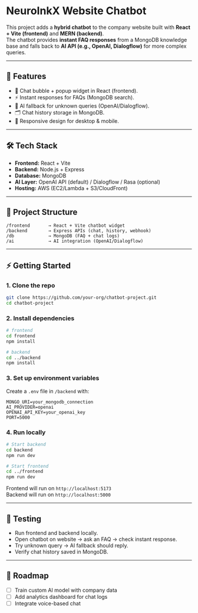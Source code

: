 # NeuroInkX Website Chatbot

This project adds a **hybrid chatbot** to the company website built with
**React + Vite (frontend)** and **MERN (backend)**.\
The chatbot provides **instant FAQ responses** from a MongoDB knowledge
base and falls back to **AI API (e.g., OpenAI, Dialogflow)** for more
complex queries.

------------------------------------------------------------------------

## 🚀 Features

-   💬 Chat bubble + popup widget in React (frontend).
-   ⚡ Instant responses for FAQs (MongoDB search).
-   🤖 AI fallback for unknown queries (OpenAI/Dialogflow).
-   🗂 Chat history storage in MongoDB.
-   📱 Responsive design for desktop & mobile.

------------------------------------------------------------------------

## 🛠️ Tech Stack

-   **Frontend:** React + Vite
-   **Backend:** Node.js + Express
-   **Database:** MongoDB
-   **AI Layer:** OpenAI API (default) / Dialogflow / Rasa (optional)
-   **Hosting:** AWS (EC2/Lambda + S3/CloudFront)

------------------------------------------------------------------------

## 📂 Project Structure

    /frontend       → React + Vite chatbot widget
    /backend        → Express APIs (chat, history, webhook)
    /db             → MongoDB (FAQ + chat logs)
    /ai             → AI integration (OpenAI/Dialogflow)

------------------------------------------------------------------------

## ⚡ Getting Started

### 1. Clone the repo

``` bash
git clone https://github.com/your-org/chatbot-project.git
cd chatbot-project
```

### 2. Install dependencies

``` bash
# frontend
cd frontend
npm install

# backend
cd ../backend
npm install
```

### 3. Set up environment variables

Create a `.env` file in `/backend` with:

    MONGO_URI=your_mongodb_connection
    AI_PROVIDER=openai
    OPENAI_API_KEY=your_openai_key
    PORT=5000

### 4. Run locally

``` bash
# Start backend
cd backend
npm run dev

# Start frontend
cd ../frontend
npm run dev
```

Frontend will run on `http://localhost:5173`\
Backend will run on `http://localhost:5000`

------------------------------------------------------------------------

## 🧪 Testing

-   Run frontend and backend locally.
-   Open chatbot on website → ask an FAQ → check instant response.
-   Try unknown query → AI fallback should reply.
-   Verify chat history saved in MongoDB.

------------------------------------------------------------------------

## 📌 Roadmap
-   [ ] Train custom AI model with company data
-   [ ] Add analytics dashboard for chat logs
-   [ ] Integrate voice-based chat
